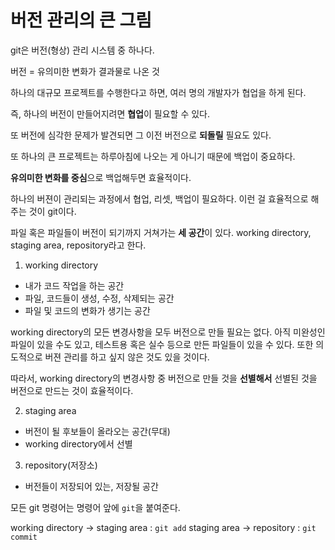 # 버전 관리의 큰 그림

git은 버전(형상) 관리 시스템 중 하나다.

버전 = 유의미한 변화가 결과물로 나온 것

하나의 대규모 프로젝트를 수행한다고 하면, 여러 명의 개발자가 협업을 하게 된다.

즉, 하나의 버전이 만들어지려면 **협업**이 필요할 수 있다.

또 버전에 심각한 문제가 발견되면 그 이전 버전으로 **되돌릴** 필요도 있다.

또 하나의 큰 프로젝트는 하루아침에 나오는 게 아니기 때문에 백업이 중요하다. 

**유의미한 변화를 중심**으로 백업해두면 효율적이다.

하나의 버젼이 관리되는 과정에서 협업, 리셋, 백업이 필요하다. 이런 걸 효율적으로 해주는 것이 git이다.

파일 혹은 파일들이 버전이 되기까지 거쳐가는 **세 공간**이 있다. working directory, staging area, repository라고 한다.

1. working directory

- 내가 코드 작업을 하는 공간
- 파일, 코드들이 생성, 수정, 삭제되는 공간
- 파일 및 코드의 변화가 생기는 공간

working directory의 모든 변경사항을 모두 버전으로 만들 필요는 없다. 아직 미완성인 파일이 있을 수도 있고, 테스트용 혹은 실수 등으로 만든 파일들이 있을 수 있다. 또한 의도적으로 버젼 관리를 하고 싶지 않은 것도 있을 것이다.

따라서, working directory의 변경사항 중 버전으로 만들 것을 **선별해서** 선별된 것을 버전으로 만드는 것이 효율적이다.

2. staging area

- 버전이 될 후보들이 올라오는 공간(무대)
- working directory에서 선별

3. repository(저장소)

- 버전들이 저장되어 있는, 저장될 공간

모든 git 명령어는 명령어 앞에 `git`을 붙여준다.

working directory -> staging area : `git add`
staging area -> repository : `git commit`
